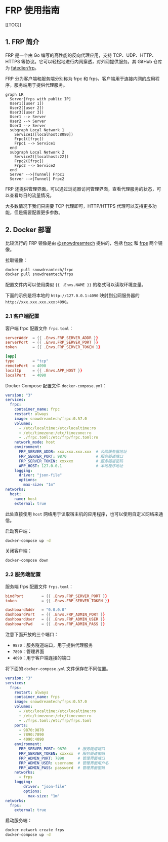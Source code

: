 # FRP 使用指南

[[TOC]]

## 1. FRP 简介

FRP 是一个由 Go 编写的高性能的反向代理应用，支持 TCP、UDP、HTTP、HTTPS 等协议。它可以轻松地进行内网穿透，对外网提供服务。其 GitHub 仓库为 [fatedier/frp](https://github.com/fatedier/frp)。

FRP 分为客户端和服务端分别称为 frpc 和 frps，客户端用于连接内网的应用程序，服务端用于提供代理服务。

```mermaid
graph LR
  Server[frps with public IP]
  User1([user 1])
  User2([user 2])
  User3([user 3])
  User1 --> Server
  User2 --> Server
  User3 --> Server
  subgraph Local Network 1
    Service1([localhost:8080])
    Frpc1([frpc])
    Frpc1 --> Service1
  end
  subgraph Local Network 2
    Service2([localhost:22])
    Frpc2([frpc])
    Frpc2 --> Service2
  end
  Server -->|Tunnel| Frpc1
  Server -->|Tunnel| Frpc2
```

FRP 还提供管理界面，可以通过浏览器访问管理界面，查看代理服务的状态，可以查看每日的流量情况。

大多数情况下我们只需要 TCP 代理即可，HTTP/HTTPS 代理可以支持更多功能，但是需要配置更多参数。

## 2. Docker 部署

比较流行的 FRP 镜像是由 [@snowdreamtech](https://hub.docker.com/u/snowdreamtech) 提供的，包括 [frpc](https://hub.docker.com/r/snowdreamtech/frpc) 和 [frps](https://hub.docker.com/r/snowdreamtech/frps) 两个镜像。

拉取镜像：

```bash
docker pull snowdreamtech/frpc
docker pull snowdreamtech/frps
```

配置文件内可以使用类似 `{{ .Envs.NAME }}` 的格式可以读取环境变量。

下面的示例是将本地的 `http://127.0.0.1:4090` 映射到公网服务器的 `http://xxx.xxx.xxx.xxx:4090`。

### 2.1 客户端配置

客户端 frpc 配置文件 `frpc.toml`：

```toml
serverAddr  = {{ .Envs.FRP_SERVER_ADDR }}
serverPort  = {{ .Envs.FRP_SERVER_PORT }}
token       = {{ .Envs.FRP_SERVER_TOKEN }}

[app]
type        = "tcp"
remotePort  = 4090
localIp     = {{ .Envs.APP_HOST }}
localPort   = 4090
```

Docker Compose 配置文件 `docker-compose.yml`：

```yaml
version: "3"
services:
  frpc:
    container_name: frpc
    restart: always
    image: snowdreamtech/frpc:0.57.0
    volumes:
      - /etc/localtime:/etc/localtime:ro
      - /etc/timezone:/etc/timezone:ro
      - ./frpc.toml:/etc/frp/frpc.toml:ro
    network_mode: host
    environment:
      FRP_SERVER_ADDR: xxx.xxx.xxx.xxx  # 公网服务器地址
      FRP_SERVER_PORT: 9870             # 服务隧道端口
      FRP_SERVER_TOKEN: xxxxxx          # 服务隧道密码
      APP_HOST: 127.0.0.1               # 本地程序地址
    logging:
      driver: "json-file"
      options:
        max-size: "1m"
networks:
  host:
    name: host
    external: true
```

此处直接使用 `host` 网络用于读取宿主机的应用程序，也可以使用自定义网络来通信。

启动客户端：

```bash
docker-compose up -d
```

关闭客户端：

```bash
docker-compose down
```

### 2.2 服务端配置

服务端 frps 配置文件 `frps.toml`：

```toml
bindPort        = {{ .Envs.FRP_SERVER_PORT }}
token           = {{ .Envs.FRP_SERVER_TOKEN }}

dashboardAddr   = "0.0.0.0"
dashboardPort   = {{ .Envs.FRP_ADMIN_PORT }}
dashboardUser   = {{ .Envs.FRP_ADMIN_USER }}
dashboardPwd    = {{ .Envs.FRP_ADMIN_PASS }}
```

注意下面开放的三个端口：

- `9870`：服务隧道端口，用于提供代理服务
- `7890`：管理界面
- `4090`：用于客户端连接的端口

将下面的 `docker-compose.yml` 文件保存在不同位置。

```yaml
version: "3"
services:
  frps:
    restart: always
    container_name: frps
    image: snowdreamtech/frps:0.57.0
    volumes:
      - /etc/localtime:/etc/localtime:ro
      - /etc/timezone:/etc/timezone:ro
      - ./frps.toml:/etc/frp/frps.toml
    ports:
      - 9870:9870
      - 7890:7890
      - 4090:4090
    environment:
      FRP_SERVER_PORT: 9870     # 服务隧道端口
      FRP_SERVER_TOKEN: xxxxxx  # 服务隧道密码
      FRP_ADMIN_PORT: 7890      # 管理界面端口
      FRP_ADMIN_USER: username  # 管理界面用户名
      FRP_ADMIN_PASS: password  # 管理界面密码
    networks:
      - frps
    logging:
        driver: "json-file"
        options:
          max-size: "1m"
networks:
  frps:
    external: true
```

启动服务端：

```bash
docker network create frps
docker-compose up -d
```
